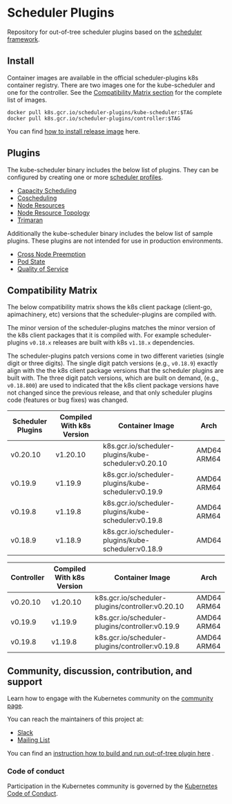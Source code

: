 # Scheduler Plugins

Repository for out-of-tree scheduler plugins based on the [scheduler framework](https://kubernetes.io/docs/concepts/scheduling-eviction/scheduling-framework/).

## Install

Container images are available in the official scheduler-plugins k8s container registry. There are two images one
for the kube-scheduler and one for the controller. See the [Compatibility Matrix section](#compatibility-matrix)
for the complete list of images.

```shell
docker pull k8s.gcr.io/scheduler-plugins/kube-scheduler:$TAG
docker pull k8s.gcr.io/scheduler-plugins/controller:$TAG
```

You can find [how to install release image](doc/install.md) here.

## Plugins

The kube-scheduler binary includes the below list of plugins. They can be configured by creating one or more
[scheduler profiles](https://kubernetes.io/docs/reference/scheduling/config/#multiple-profiles).

* [Capacity Scheduling](pkg/capacityscheduling/README.md)
* [Coscheduling](pkg/coscheduling/README.md)
* [Node Resources](pkg/noderesources/README.md)
* [Node Resource Topology](pkg/noderesourcetopology/README.md)
* [Trimaran](pkg/trimaran/README.md)

Additionally the kube-scheduler binary includes the below list of sample plugins. These plugins are not intended for use in production
environments.

* [Cross Node Preemption](pkg/crossnodepreemption/README.md)
* [Pod State](pkg/podstate/README.md)
* [Quality of Service](pkg/qos/README.md)

## Compatibility Matrix

The below compatibility matrix shows the k8s client package (client-go, apimachinery, etc) versions
that the scheduler-plugins are compiled with.

The minor version of the scheduler-plugins matches the minor version of the k8s client packages that
it is compiled with. For example scheduler-plugins `v0.18.x` releases are built with k8s `v1.18.x`
dependencies.

The scheduler-plugins patch versions come in two different varieties (single digit or three digits).
The single digit patch versions (e.g., `v0.18.9`) exactly align with the the k8s client package
versions that the scheduler plugins are built with. The three digit patch versions, which are built
on demand, (e.g., `v0.18.800`) are used to indicated that the k8s client package versions have not
changed since the previous release, and that only scheduler plugins code (features or bug fixes) was
changed.

Scheduler Plugins  | Compiled With k8s Version | Container Image                                      | Arch           |
-------------------|---------------------------|------------------------------------------------------|----------------|
v0.20.10           | v1.20.10                  | k8s.gcr.io/scheduler-plugins/kube-scheduler:v0.20.10 | AMD64<br>ARM64 |
v0.19.9            | v1.19.9                   | k8s.gcr.io/scheduler-plugins/kube-scheduler:v0.19.9  | AMD64<br>ARM64 |
v0.19.8            | v1.19.8                   | k8s.gcr.io/scheduler-plugins/kube-scheduler:v0.19.8  | AMD64<br>ARM64 |
v0.18.9            | v1.18.9                   | k8s.gcr.io/scheduler-plugins/kube-scheduler:v0.18.9  | AMD64          |

Controller | Compiled With k8s Version | Container Image                                  | Arch           |
-----------|---------------------------|--------------------------------------------------|----------------|
v0.20.10   | v1.20.10                  | k8s.gcr.io/scheduler-plugins/controller:v0.20.10 | AMD64<br>ARM64 |
v0.19.9    | v1.19.9                   | k8s.gcr.io/scheduler-plugins/controller:v0.19.9  | AMD64<br>ARM64 |
v0.19.8    | v1.19.8                   | k8s.gcr.io/scheduler-plugins/controller:v0.19.8  | AMD64<br>ARM64 |

## Community, discussion, contribution, and support

Learn how to engage with the Kubernetes community on the [community page](http://kubernetes.io/community/).

You can reach the maintainers of this project at:

- [Slack](https://kubernetes.slack.com/messages/sig-scheduling)
- [Mailing List](https://groups.google.com/forum/#!forum/kubernetes-sig-scheduling)

You can find an [instruction how to build and run out-of-tree plugin here](doc/develop.md) .

### Code of conduct

Participation in the Kubernetes community is governed by the [Kubernetes Code of Conduct](code-of-conduct.md).
